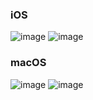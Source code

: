 ### iOS
![image](https://github.com/malted/LessWrong-Reader/assets/59726149/4c6c6c52-f684-4ff1-962a-7be10f6b58f3)
![image](https://github.com/malted/LessWrong-Reader/assets/59726149/609c9736-00d9-4cca-abdf-51de551a2020)

### macOS
![image](https://github.com/malted/LessWrong-Reader/assets/59726149/20e4fcbe-6d73-45a6-9c56-1dbb0704e395)
![image](https://github.com/malted/LessWrong-Reader/assets/59726149/f31c9552-e0b4-4389-965b-da8326a0d28d)

